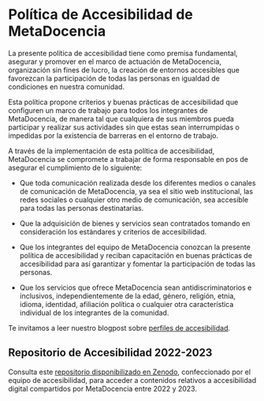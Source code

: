 # Política de Accesibilidad de MetaDocencia

La presente política de accesibilidad tiene como premisa fundamental, asegurar y promover en el marco de actuación de MetaDocencia, organización sin fines de lucro, la creación de entornos accesibles que favorezcan la participación de todas las personas en igualdad de condiciones en nuestra comunidad.

Esta política propone criterios y buenas prácticas de accesibilidad que configuren un marco de trabajo para todos los integrantes de MetaDocencia, de manera tal que cualquiera de sus miembros pueda participar y realizar sus actividades sin que estas sean interrumpidas o impedidas por la existencia de barreras en el entorno de trabajo.

A través de la implementación de esta política de accesibilidad, MetaDocencia se compromete a trabajar de forma responsable en pos de asegurar el cumplimiento de lo siguiente:

- Que toda comunicación realizada desde los diferentes medios o canales de comunicación de MetaDocencia, ya sea el sitio web institucional, las redes sociales o  cualquier otro medio de comunicación, sea accesible para todas las personas destinatarias.

- Que la adquisición de bienes y servicios sean contratados tomando en consideración los estándares y criterios de accesibilidad.

- Que los integrantes del equipo de MetaDocencia conozcan la presente política de accesibilidad y reciban capacitación en buenas prácticas de accesibilidad para así garantizar y fomentar la participación de todas las personas.

- Que los servicios que ofrece MetaDocencia sean antidiscriminatorios e inclusivos, independientemente de la edad, género, religión, etnia, idioma, identidad, afiliación política o cualquier otra característica individual de los integrantes de la comunidad.

Te invitamos a leer nuestro blogpost sobre [perfiles de accesibilidad](https://www.metadocencia.org/post/perfiles_accesibilidad/). 

## Repositorio de Accesibilidad 2022-2023

Consulta este [repositorio disponibilizado en Zenodo](https://zenodo.org/records/10514982), confeccionado por el equipo de accesibilidad, para acceder a contenidos relativos a accesibilidad digital compartidos por MetaDocencia entre 2022 y 2023.